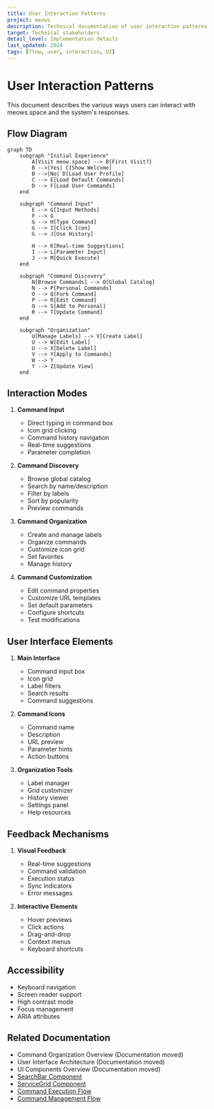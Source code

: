 ```yaml
---
title: User Interaction Patterns
project: meows
description: Technical documentation of user interaction patterns
target: Technical stakeholders
detail_level: Implementation details
last_updated: 2024
tags: [flow, user, interaction, UI]
---
```


# User Interaction Patterns

This document describes the various ways users can interact with meows.space and the system's responses.

## Flow Diagram

```mermaid
graph TD
    subgraph "Initial Experience"
        A[Visit meow.space] --> B{First Visit?}
        B -->|Yes| C[Show Welcome]
        B -->|No| D[Load User Profile]
        C --> E[Load Default Commands]
        D --> F[Load User Commands]
    end

    subgraph "Command Input"
        E --> G[Input Methods]
        F --> G
        G --> H[Type Command]
        G --> I[Click Icon]
        G --> J[Use History]

        H --> K[Real-time Suggestions]
        I --> L[Parameter Input]
        J --> M[Quick Execute]
    end

    subgraph "Command Discovery"
        N[Browse Commands] --> O[Global Catalog]
        N --> P[Personal Commands]
        O --> Q[Fork Command]
        P --> R[Edit Command]
        Q --> S[Add to Personal]
        R --> T[Update Command]
    end

    subgraph "Organization"
        U[Manage Labels] --> V[Create Label]
        U --> W[Edit Label]
        U --> X[Delete Label]
        V --> Y[Apply to Commands]
        W --> Y
        Y --> Z[Update View]
    end
```

## Interaction Modes

1. **Command Input**

   - Direct typing in command box
   - Icon grid clicking
   - Command history navigation
   - Real-time suggestions
   - Parameter completion

2. **Command Discovery**

   - Browse global catalog
   - Search by name/description
   - Filter by labels
   - Sort by popularity
   - Preview commands

3. **Command Organization**

   - Create and manage labels
   - Organize commands
   - Customize icon grid
   - Set favorites
   - Manage history

4. **Command Customization**
   - Edit command properties
   - Customize URL templates
   - Set default parameters
   - Configure shortcuts
   - Test modifications

## User Interface Elements

1. **Main Interface**

   - Command input box
   - Icon grid
   - Label filters
   - Search results
   - Command suggestions

2. **Command Icons**

   - Command name
   - Description
   - URL preview
   - Parameter hints
   - Action buttons

3. **Organization Tools**
   - Label manager
   - Grid customizer
   - History viewer
   - Settings panel
   - Help resources

## Feedback Mechanisms

1. **Visual Feedback**

   - Real-time suggestions
   - Command validation
   - Execution status
   - Sync indicators
   - Error messages

2. **Interactive Elements**
   - Hover previews
   - Click actions
   - Drag-and-drop
   - Context menus
   - Keyboard shortcuts

## Accessibility

- Keyboard navigation
- Screen reader support
- High contrast mode
- Focus management
- ARIA attributes

## Related Documentation

- Command Organization Overview (Documentation moved)
- User Interface Architecture (Documentation moved)
- UI Components Overview (Documentation moved)
- [SearchBar Component](../components/SearchBar.md)
- [ServiceGrid Component](../components/ServiceGrid.md)
- [Command Execution Flow](command-execution.md)
- [Command Management Flow](command-management.md)
